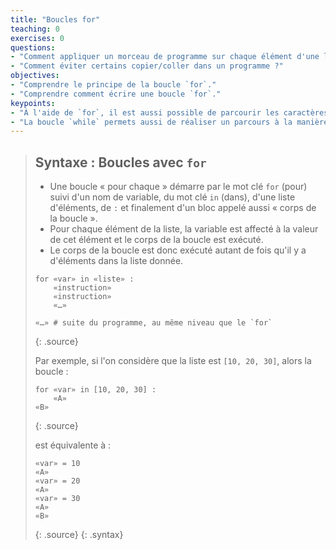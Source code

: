 ```yaml
---
title: "Boucles for"
teaching: 0
exercises: 0
questions:
- "Comment appliquer un morceau de programme sur chaque élément d'une liste ?"
- "Comment éviter certains copier/coller dans un programme ?"
objectives:
- "Comprendre le principe de la boucle `for`."
- "Comprendre comment écrire une boucle `for`."
keypoints:
- "À l'aide de `for`, il est aussi possible de parcourir les caractères d'une chaîne de caractères."
- "La boucle `while` permets aussi de réaliser un parcours à la manière de `for`."
---
```





> ## Syntaxe : Boucles avec `for`
> - Une boucle « pour chaque »  démarre par le mot clé `for` (pour) suivi d'un nom de variable, du mot clé `in` (dans), d'une liste d'éléments, de `:` et finalement d'un bloc appelé aussi « corps de la boucle ».
> - Pour chaque élément de la liste, la variable est affecté à la valeur de cet élément et le corps de la boucle est exécuté.
> - Le corps de la boucle est donc exécuté autant de fois qu'il y a d'éléments dans la liste donnée.
> 
> ~~~
> for «var» in «liste» :
>     «instruction»
>     «instruction»
>     «…»
>     
> «…» # suite du programme, au même niveau que le `for`
> ~~~
> {: .source}
> 
> Par exemple, si l'on considère que la liste est `[10, 20, 30]`, alors la boucle :
> 
> ~~~
> for «var» in [10, 20, 30] :
>     «A»
> «B»
> ~~~
> {: .source}
> 
> est équivalente à :
> 
> ~~~
> «var» = 10
> «A»
> «var» = 20
> «A»
> «var» = 30
> «A»
> «B»
> ~~~
> {: .source}
{: .syntax}

